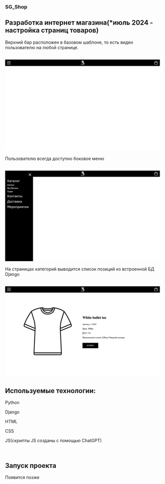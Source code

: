 <h3>SG_Shop</h3>
<h2>Разработка интернет магазина(*июль 2024 - настройка страниц товаров)</h2>

<p>Верхний бар расположен в базовом шаблоне, то есть виден пользователю на любой странице.</p><br>
<img src='https://raw.githubusercontent.com/DmitriyChubarov/SG_Shop/assets/media/bar.jpg' alt style="width: 700px;">
<p>Пользователю всегда доступно боковое меню</p><br>
<img src='https://raw.githubusercontent.com/DmitriyChubarov/SG_Shop/assets/media/left_menu.jpg' alt style="width: 700px;">
<p>На страницах категорий выводится список позиций из встроенной БД Django</p><br>
<img src='https://raw.githubusercontent.com/DmitriyChubarov/SG_Shop/assets/media/tshirts.jpg' alt style="width: 700px;">
<h2>Используемые технологии:</h2>
<p>Python</p>
<p>Django</p>
<p>HTML</p>
<p>CSS</p>
<p>JS(скрипты JS созданы с помощью ChatGPT)</p><br>

<h2>Запуск проекта</h2>
<p>Появится позже</p>


